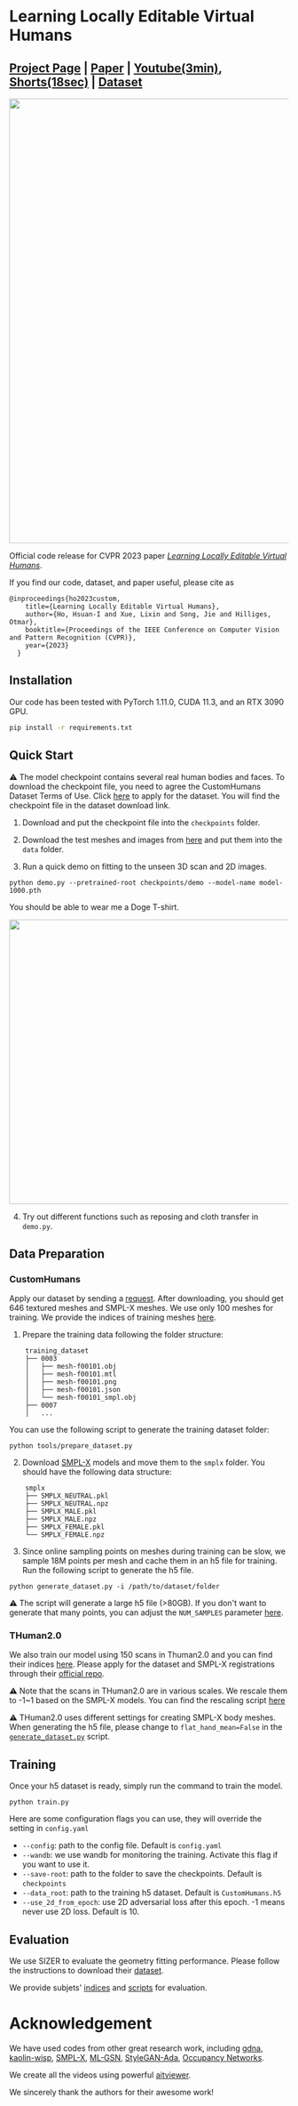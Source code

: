 # Learning Locally Editable Virtual Humans

## [Project Page](https://custom-humans.github.io/) | [Paper](https://openaccess.thecvf.com/content/CVPR2023/papers/Ho_Learning_Locally_Editable_Virtual_Humans_CVPR_2023_paper.pdf) | [Youtube(3min)](https://youtu.be/aT8ql5hB3ZM), [Shorts(18sec)](https://youtube.com/shorts/6LTXma_wn4c) | [Dataset](https://forms.gle/oY4PKUyhH6Qqd5YA9)

<img src="assets/teaser.gif" width="800"/> 

Official code release for CVPR 2023 paper [*Learning Locally Editable Virtual Humans*](https://custom-humans.github.io/).

If you find our code, dataset, and paper useful, please cite as
```
@inproceedings{ho2023custom,
    title={Learning Locally Editable Virtual Humans},
    author={Ho, Hsuan-I and Xue, Lixin and Song, Jie and Hilliges, Otmar},
    booktitle={Proceedings of the IEEE Conference on Computer Vision and Pattern Recognition (CVPR)},
    year={2023}
  }
```

## Installation
Our code has been tested with PyTorch 1.11.0, CUDA 11.3, and an RTX 3090 GPU.

```bash
pip install -r requirements.txt
```

## Quick Start

⚠️ The model checkpoint contains several real human bodies and faces. To download the checkpoint file, you need to agree the CustomHumans Dataset Terms of Use. Click [here](https://forms.gle/oY4PKUyhH6Qqd5YA9) to apply for the dataset. You will find the checkpoint file in the dataset download link.

1. Download and put the checkpoint file into the `checkpoints` folder.

2. Download the test meshes and images from [here](https://files.ait.ethz.ch/projects/custom-humans/test.zip) and put them into the `data` folder.

3. Run a quick demo on fitting to the unseen 3D scan and 2D images.
```bash!
python demo.py --pretrained-root checkpoints/demo --model-name model-1000.pth
```
You should be able to wear me a Doge T-shirt.

<img src="assets/doge.gif" width="512"/> 

4. Try out different functions such as reposing and cloth transfer in `demo.py`. 

## Data Preparation

### CustomHumans
Apply our dataset by sending a [request](https://forms.gle/oY4PKUyhH6Qqd5YA9). After downloading, you should get 646 textured meshes and SMPL-X meshes. We use only 100 meshes for training. We provide the indices of training meshes [here](https://github.com/custom-humans/editable-humans/blob/main/data/Custom_train.json).

1. Prepare the training data following the folder structure:
```
	training_dataset
	├── 0003
	│   ├── mesh-f00101.obj
	│   ├── mesh-f00101.mtl
	│   ├── mesh-f00101.png
	│   ├── mesh-f00101.json
	│   └── mesh-f00101_smpl.obj
	├── 0007
	│   ...

```
You can use the following script to generate the training dataset folder:
```bash!
python tools/prepare_dataset.py
```

2. Download [SMPL-X](https://smpl-x.is.tue.mpg.de/) models and move them to the `smplx` folder.
You should have the following data structure:
```
	smplx
	├── SMPLX_NEUTRAL.pkl
	├── SMPLX_NEUTRAL.npz
	├── SMPLX_MALE.pkl
	├── SMPLX_MALE.npz
	├── SMPLX_FEMALE.pkl
	└── SMPLX_FEMALE.npz
```
3. Since online sampling points on meshes during training can be slow, we sample 18M points per mesh and cache them in an h5 file for training. Run the following script to generate the h5 file.

```bash!
python generate_dataset.py -i /path/to/dataset/folder
```

⚠️ The script will generate a large h5 file (>80GB). If you don't want to generate that many points, you can adjust the `NUM_SAMPLES` parameter [here](https://github.com/custom-humans/editable-humans/blob/main/generate_dataset.py#L18).

### THuman2.0

We also train our model using 150 scans in Thuman2.0 and you can find their indices [here](https://github.com/custom-humans/editable-humans/blob/main/data/THUMAN_train.json). Please apply for the dataset and SMPL-X registrations through their [official repo](https://github.com/ytrock/THuman2.0-Dataset).

⚠️ Note that the scans in THuman2.0 are in various scales. We rescale them to -1~1 based on the SMPL-X models. You can find the rescaling script [here](https://github.com/custom-humans/editable-humans/blob/main/tools/align_thuman.py)

⚠️ THuman2.0 uses different settings for creating SMPL-X body meshes. When generating the h5 file, please change to `flat_hand_mean=False` in the [`generate_dataset.py`](https://github.com/custom-humans/editable-humans/blob/main/generate_dataset.py#L42) script.

## Training

Once your h5 dataset is ready, simply run the command to train the model. 
```
python train.py 
```
Here are some configuration flags you can use, they will override the setting in `config.yaml`
* `--config`: path to the config file. Default is `config.yaml`
* `--wandb`: we use wandb for monitoring the training. Activate this flag if you want to use it.
* `--save-root`: path to the folder to save the checkpoints. Default is `checkpoints`
* `--data_root`: path to the training h5 dataset. Default is `CustomHumans.h5`
* `--use_2d_from_epoch`: use 2D adversarial loss after this epoch. -1 means never use 2D loss. Default is 10.

## Evaluation

We use SIZER to evaluate the geometry fitting performance. Please follow the instructions to download their [dataset](https://github.com/garvita-tiwari/sizer).

We provide subjets' [indices](https://github.com/custom-humans/editable-humans/blob/main/data/SIZER_test.json) and [scripts](https://github.com/custom-humans/editable-humans/blob/main/tools/evaluate.py) for evaluation. 

# Acknowledgement
We have used codes from other great research work, including [gdna](https://github.com/xuchen-ethz/gdna), [kaolin-wisp](https://github.com/NVIDIAGameWorks/kaolin-wisp), [SMPL-X](https://github.com/vchoutas/smplx), [ML-GSN](https://github.com/apple/ml-gsn/), [StyleGAN-Ada](https://github.com/NVlabs/stylegan2-ada-pytorch), [Occupancy Networks](https://github.com/autonomousvision/occupancy_networks). 

We create all the videos using powerful [aitviewer](https://eth-ait.github.io/aitviewer/).

We sincerely thank the authors for their awesome work!
